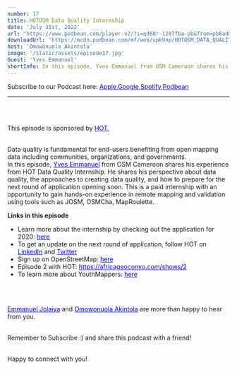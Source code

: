 ```yaml
---
number: 17
title: HOTOSM Data Quality Internship
date: 'July 31st, 2022'
url: "https://www.podbean.com/player-v2/?i=qd68r-1287fba-pb&from=pb6admin"
downloadUrl: 'https://mcdn.podbean.com/mf/web/upk9np/HOTOSM_DATA_QUALITY_INTERNSHIP8rd0k.mp3'
host: 'Omowonuola Akintola'
image: '/static/assets/episode17.jpg'
Guest: 'Yves Emmanuel'
shortInfo: In this episode, Yves Emmanuel from OSM Cameroon shares his experience from HOT Data Quality Internship ...
---
```


Subscribe to our Podcast here: <a target="_blank" href="https://podcasts.apple.com/ng/podcast/africa-geoconvo-podcast/id1549049632" style='color:blue;'>Apple</a>,<a target="_blank" href="https://www.google.com/podcasts?feed=aHR0cHM6Ly9mZWVkLnBvZGJlYW4uY29tL2FmcmljYWdlb2NvbnZvL2ZlZWQueG1s" style='color:blue;'>Google</a>,<a target="_blank" href="https://africageoconvo.podbean.com/" style='color:blue;'>Spotify</a>,<a target="_blank" href="https://africageoconvo.podbean.com/" style='color:blue;'>Podbean</a><br>
<hr>
<br><br>

This episode is sponsored by <a href='https://www.hotosm.org/' target='_blank' style='color:blue'>HOT.</a>
<br><br>

Data quality is fundamental for end-users benefiting from open mapping data including communities, organizations, and governments.
<br>
In this episode, <a target="_blank" href="https://www.linkedin.com/in/yves-emmanuel-nikoyo-emougou-a92615102/" style='color:blue;'>Yves Emmanuel</a> from OSM Cameroon shares his experience from HOT Data Quality Internship. He shares his perspective about data quality, the approaches to creating data quality, and how to prepare for the next round of application opening soon. This is a paid internship with an opportunity to gain hands-on experience in remote mapping and validation using tools such as JOSM, OSMCha, MapRoulette.
 
<br>

<strong>Links in this episode</strong>


<ul>
    <li>Learn more about the internship by checking out the application for 2020: <a target="_blank" href=" https://www.hotosm.org/jobs/data-quality-internship/" style='color:blue;'>here</a></li>
    <li>To get an update on the next round of application, follow HOT on <a target="_blank" href="https://www.linkedin.com/company/humanitarian-openstreetmap-team/" style='color:blue;'>LinkedIn</a> and <a target="_blank" href="https://twitter.com/hotosm" style='color:blue;'>Twitter</a></li>
    <li>Sign up on OpenStreetMap: <a target="_blank" href="https://www.openstreetmap.org/user/new" style='color:blue;'>here
    </a></li>
    <li>Episode 2 with HOT:  <a target="_blank" href="https://africageoconvo.com/shows/2
" style='color:blue;'>https://africageoconvo.com/shows/2
</a></li>
<li>To learn more about YouthMappers: <a target="_blank" href="https://africageoconvo.podbean.com/e/the-youthmappers-network/
" style='color:blue;'>here
</a></li>
</ul>


<br><br>

<a href='https://www.twitter.com/jeafreezy' target='_blank' style='color:blue'> Emmanuel Jolaiya</a> and <a href='https://twitter.com/Svelte_mo' target='_blank' style='color:blue'> Omowonuola Akintola</a> are more than happy to hear from you.</li>

<br>
Remember to Subscribe :) and share this podcast with a friend! <br><br>

Happy to connect with you!